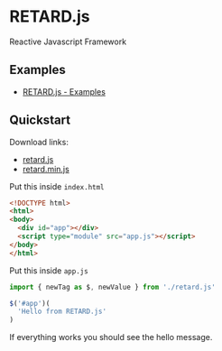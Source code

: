 # RETARD.js

Reactive Javascript Framework

## Examples

- [RETARD.js - Examples](https://evga.github.io/retard.js/)

## Quickstart

Download links:

- [retard.js](https://raw.githubusercontent.com/evga/retard.js/refs/heads/main/bundle/retard.js)
- [retard.min.js](https://raw.githubusercontent.com/evga/retard.js/refs/heads/main/bundle/retard.min.js)

Put this inside `index.html`

```html
<!DOCTYPE html>
<html>
<body>
  <div id="app"></div>
  <script type="module" src="app.js"></script>
</body>
</html>
```

Put this inside `app.js`

```js
import { newTag as $, newValue } from './retard.js'

$('#app')(
  'Hello from RETARD.js'
)
```

If everything works you should see the hello message.
